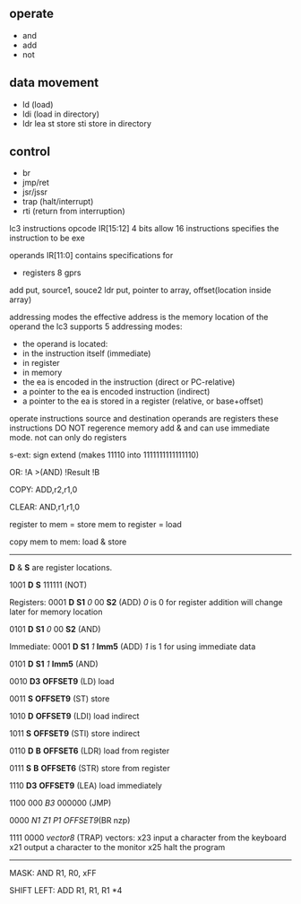 ## operate
- and
- add
- not

## data movement
- ld (load)
- ldi (load in directory)
- ldr
lea
st store
sti store in directory
## control
- br 
- jmp/ret 
- jsr/jssr 
- trap (halt/interrupt)
- rti (return from interruption)

lc3 instructions
opcode IR[15:12] 4 bits allow 16 instructions
specifies the instruction to be exe

operands IR[11:0] contains specifications for
- registers 8 gprs

add put, source1, souce2
ldr put, pointer to array, offset(location inside array)

addressing modes
the effective address is the memory location of the operand
the lc3 supports 5 addressing modes:
- the operand is located:
 - in the instruction itself (immediate)
 - in register
 - in memory 
  - the ea is encoded in the instruction (direct or PC-relative)
  - a pointer to the ea is encoded instruction (indirect)
  - a pointer to the ea is stored in a register (relative, or base+offset)

operate instructions
source and destination operands are registers
these instructions DO NOT regerence memory
add & and can use immediate mode.
not can only do registers

s-ext: sign extend (makes 11110 into 1111111111111110)

OR:
!A
    >(AND) !Result
!B

COPY:
ADD,r2,r1,0

CLEAR:
AND,r1,r1,0

register to mem = store
mem to register = load

copy mem to mem:
load & store



****************************************************************************************

__D__ & __S__ are register locations.

1001 __D__ __S__ 111111 (NOT)

Registers:
0001 __D__ __S1__ _0_ 00 __S2__ (ADD)    _0_ is 0 for register addition will change later for memory location

0101 __D__ __S1__ _0_ 00 __S2__ (AND)

Immediate:
0001 __D__ __S1__ _1_ __Imm5__ (ADD)   _1_ is 1 for using immediate data

0101 __D__ __S1__ _1_ __Imm5__ (AND)

0010 __D3__ __OFFSET9__ (LD) load

0011 __S__ __OFFSET9__ (ST) store

1010 __D__ __OFFSET9__ (LDI) load indirect

1011 __S__ __OFFSET9__ (STI) store indirect

0110 __D__ __B__ __OFFSET6__ (LDR) load from register

0111 __S__ __B__ __OFFSET6__ (STR) store from register

1110 __D3__ __OFFSET9__ (LEA) load immediately

1100 000 _B3_ 000000 (JMP)

0000 _N1_ _Z1_ _P1_ _OFFSET9_(BR nzp)

1111 0000 _vector8_ (TRAP)
vectors:
x23 input a character from the keyboard
x21 output a character to the monitor
x25 halt the program

****************************************************************************************

MASK:
AND R1, R0, xFF

SHIFT LEFT:
ADD R1, R1, R1 *4


